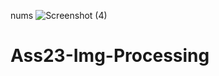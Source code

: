 nums
![Screenshot (4)](https://user-images.githubusercontent.com/57710413/122677248-68e3ef00-d196-11eb-9887-d65d4cd7373b.png)
# Ass23-Img-Processing
